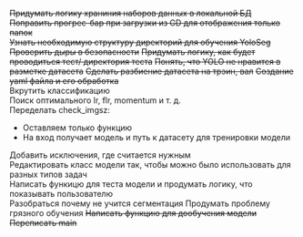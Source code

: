 ~~Придумать логику храниния наборов данных в локальной БД~~  
~~Поправить прогрес-бар при загрузки из GD для отображения только папок~~  
~~Узнать необходимую структуру директорий для обучения YoloSeg~~
~~Проверить дыры в безопасности~~
~~Придумать логику, как будет проводиться тест/ директория теста~~
~~Понять, что YOLO не нравится в разметке датасета~~
~~Сделать разбиение датасета на трэин, вал~~
~~Создание yaml файла и его обработка~~  
Вкрутить классификацию  
Поиск оптимального lr, flr, momentum и т. д.  
Переделать check_imgsz:  
-  Оставляем только функцию
- На вход получает модель и путь к датасету для тренировки модели 

Добавить исключения, где считается нужным  
Редактировать класс модели так, чтобы можно было использовать для разных типов задач  
Написать функицю для теста модели и продумать логику, что показывать пользователю  
Разобраться почему не учится сегментация
Продумать проблему грязного обучения
~~Написать функцию для дообучения модели~~  
~~Переписать main~~